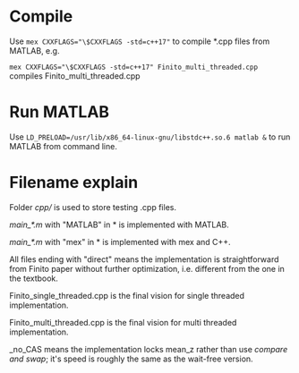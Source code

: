 # Compile
Use ```mex CXXFLAGS="\$CXXFLAGS -std=c++17"``` to compile *.cpp files from MATLAB, e.g.

```mex CXXFLAGS="\$CXXFLAGS -std=c++17" Finito_multi_threaded.cpp``` compiles Finito_multi_threaded.cpp

# Run MATLAB
Use ```LD_PRELOAD=/usr/lib/x86_64-linux-gnu/libstdc++.so.6 matlab &``` to run MATLAB from command line.

# Filename explain
Folder _cpp/_ is used to store testing .cpp files.

_main\_*.m_ with "MATLAB" in * is implemented with MATLAB.

_main\_*.m_ with "mex" in * is implemented with mex and C++.

All files ending with "direct" means the implementation is straightforward from Finito paper without further optimization, i.e. different from the one in the textbook.

Finito\_single\_threaded.cpp is the final vision for single threaded implementation.

Finito\_multi\_threaded.cpp is the final vision for multi threaded implementation.

\_no\_CAS means the implementation locks mean\_z rather than use _compare and swap_; it's speed is roughly the same as the wait-free version.
